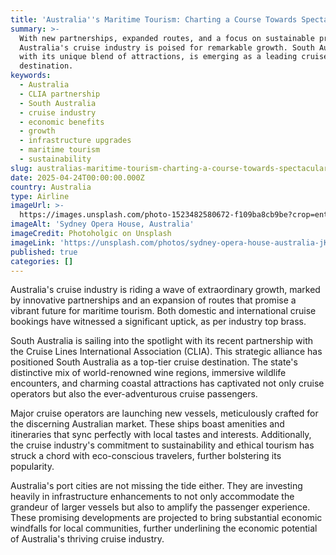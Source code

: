 ```yaml
---
title: 'Australia''s Maritime Tourism: Charting a Course Towards Spectacular Growth'
summary: >-
  With new partnerships, expanded routes, and a focus on sustainable practices,
  Australia's cruise industry is poised for remarkable growth. South Australia,
  with its unique blend of attractions, is emerging as a leading cruise
  destination.
keywords:
  - Australia
  - CLIA partnership
  - South Australia
  - cruise industry
  - economic benefits
  - growth
  - infrastructure upgrades
  - maritime tourism
  - sustainability
slug: australias-maritime-tourism-charting-a-course-towards-spectacular-growth
date: 2025-04-24T00:00:00.000Z
country: Australia
type: Airline
imageUrl: >-
  https://images.unsplash.com/photo-1523482580672-f109ba8cb9be?crop=entropy&cs=tinysrgb&fit=max&fm=jpg&ixid=M3w3Mzk5OTB8MHwxfHNlYXJjaHwxfHxBdXN0cmFsaWF8ZW58MHwwfHx8MTc0NTQ3OTY5M3ww&ixlib=rb-4.0.3&q=80&w=1080
imageAlt: 'Sydney Opera House, Australia'
imageCredit: Photoholgic on Unsplash
imageLink: 'https://unsplash.com/photos/sydney-opera-house-australia-jK9dT34TfuI'
published: true
categories: []
---
```


Australia's cruise industry is riding a wave of extraordinary growth, marked by innovative partnerships and an expansion of routes that promise a vibrant future for maritime tourism. Both domestic and international cruise bookings have witnessed a significant uptick, as per industry top brass.

South Australia is sailing into the spotlight with its recent partnership with the Cruise Lines International Association (CLIA). This strategic alliance has positioned South Australia as a top-tier cruise destination. The state's distinctive mix of world-renowned wine regions, immersive wildlife encounters, and charming coastal attractions has captivated not only cruise operators but also the ever-adventurous cruise passengers.

Major cruise operators are launching new vessels, meticulously crafted for the discerning Australian market. These ships boast amenities and itineraries that sync perfectly with local tastes and interests. Additionally, the cruise industry's commitment to sustainability and ethical tourism has struck a chord with eco-conscious travelers, further bolstering its popularity.

Australia's port cities are not missing the tide either. They are investing heavily in infrastructure enhancements to not only accommodate the grandeur of larger vessels but also to amplify the passenger experience. These promising developments are projected to bring substantial economic windfalls for local communities, further underlining the economic potential of Australia's thriving cruise industry.
